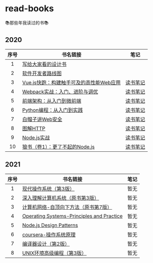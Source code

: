 # read-books
📚那些年我读过的书📚

## 2020

序号 | 书名链接 | 笔记 |
:-: | --- | --- |
1 | [写给大家看的设计书](https://book.douban.com/subject/3323633/) | |
2 | [软件开发者路线图](https://book.douban.com/subject/4924164/) | |
3 | [Vue.js快跑：构建触手可及的高性能Web应用](https://book.douban.com/subject/30391161/) | [读书笔记](https://github.com/sishenhei7/read-books/issues/1) |
4 | [Webpack实战：入门、进阶与调优](https://book.douban.com/subject/34430881/) | [读书笔记](https://github.com/sishenhei7/read-books/issues/2) |
5 | [前端架构：从入门到微前端](https://book.douban.com/subject/33477112/) | [读书笔记](https://github.com/sishenhei7/read-books/issues/3) |
6 | [Python编程：从入门到实践](https://book.douban.com/subject/26829016/) | [读书笔记](https://github.com/sishenhei7/read-books/issues/5) |
7 | [白帽子讲Web安全](https://book.douban.com/subject/10546925/) | [读书笔记](https://github.com/sishenhei7/read-books/issues/6) |
8 | [图解HTTP](https://book.douban.com/subject/25863515/) | [读书笔记](https://github.com/sishenhei7/read-books/issues/7) |
9 | [Node.js实战](https://book.douban.com/subject/25870705/) | [读书笔记](https://github.com/sishenhei7/read-books/issues/8) |
10 | [狼书（卷1）：更了不起的Node.js](https://book.douban.com/subject/33950116/) | [读书笔记](https://github.com/sishenhei7/read-books/issues/9) |

## 2021

序号 | 书名链接 | 笔记 |
:-: | --- | --- |
1 | [现代操作系统（第3版）](https://book.douban.com/subject/3852290/) | 暂无 |
2 | [深入理解计算机系统（原书第3版）](https://book.douban.com/subject/26912767/) | 暂无 |
3 | [计算机网络-自顶向下方法（原书第7版）](https://book.douban.com/subject/30280001/) | 暂无 |
4 | [Operating Systems-Principles and Practice](https://book.douban.com/subject/25984145/) | 暂无 |
5 | [Node.js Design Patterns](https://book.douban.com/subject/26819950/) | 暂无 |
6 | [coursera-操作系统原理](https://www.coursera.org/learn/os-pku/) | 暂无 |
7 | [编译器设计（第2版）](https://book.douban.com/subject/20436488/) | 暂无 |
8 | [UNIX环境高级编程（第3版）](https://book.douban.com/subject/25900403/) | 暂无 |

